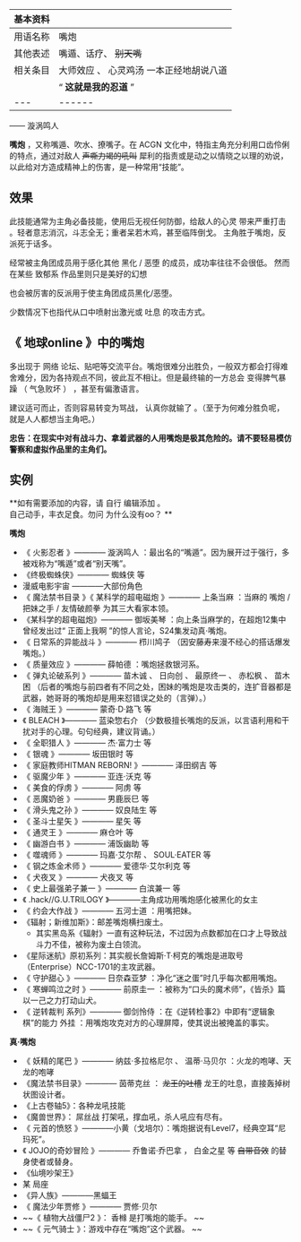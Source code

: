 |  **基本资料**  ||
|---|---|
|用语名称  |  嘴炮   |
|其他表述  |  嘴遁、话疗、 ~~别天嘴~~  |
|相关条目  |  大师效应  、  心灵鸡汤  一本正经地胡说八道   |
||  “    **这就是我的忍道**   ”|
|---|------|
——  漩涡鸣人  
  
**嘴炮** ，又称嘴遁、吹水、撩嘴子。在  ACGN  文化中，特指主角充分利用口齿伶俐的特点，通过对敌人 ~~声嘶力竭的吼叫~~
犀利的指责或是动之以情晓之以理的劝说，以此给对方造成精神上的伤害，是一种常用“技能”。

##  效果

此技能通常为主角必备技能，使用后无视任何防御，给敌人的心灵  带来严重打击  。轻者意志消沉，斗志全无；重者呆若木鸡，甚至临阵倒戈。
主角胜于嘴炮，反派死于话多。

经常被主角团成员用于感化其他  黑化  /  恶堕  的成员，成功率往往不会很低。  然而在某些  致郁系  作品里则只是美好的幻想

也会被厉害的反派用于使主角团成员黑化/恶堕。

少数情况下也指代从口中喷射出激光或  吐息  的攻击方式。

##  《  地球online  》中的嘴炮

多出现于  网络  论坛、贴吧等交流平台。嘴炮很难分出胜负，一般双方都会打得难舍难分，因为各持观点不同，彼此互不相让。但是最终输的一方总会  变得脾气暴躁
（  气急败坏  ）  ，甚至有偏激语言。

建议适可而止，否则容易转变为骂战，  认真你就输了  。（至于为何难分胜负呢，就是人人都想当主角吧。）

**忠告：在现实中对有战斗力、拿着武器的人用嘴炮是极其危险的。请不要轻易模仿警察和虚拟作品里的主角们。**

##  实例

**如有需要添加的内容，请 自行  编辑添加  。  
自己动手，丰衣足食。勿问  为什么没有oo？  **

**嘴炮**

  * 《  火影忍者  》————  漩涡鸣人  ：最出名的“嘴遁”。因为展开过于强行，多被戏称为“嘴遁”或者“别天嘴”。 
  * 《终极蜘蛛侠》————  蜘蛛侠  等 
  * 漫威电影宇宙  ————大部份角色 
  * 《  魔法禁书目录  》《  某科学的超电磁炮  》————  上条当麻  ：当麻的 嘴炮 /  把妹之手  /  友情破颜拳  为其三大看家本领。 
  * 《某科学的超电磁炮》————  御坂美琴  ：向上条当麻学的，在超炮12集中曾经发出过“  正面上我啊  ”的惊人言论，S24集发动真·嘴炮。 
  * 《  日常系的异能战斗  》————  栉川鸠子  （因安藤寿来漫不经心的搭话爆发嘴炮。） 
  * 《  质量效应  》————  薛帕德  ：嘴炮拯救银河系。 
  * 《  弹丸论破系列  》————  苗木诚  、  日向创  、  最原终一  、  赤松枫  、  苗木困  （后者的嘴炮与前四者有不同之处，困妹的嘴炮是攻击类的，连扩音器都是武器，她哥哥的嘴炮却是用来怼错误之处的（言弹）。） 
  * 《  海贼王  》————  蒙奇·D·路飞  等 
  * 《  BLEACH  》————  蓝染惣右介  （少数极擅长嘴炮的反派，以言语利用和干扰对手的心理。句句经典，建议背诵。） 
  * 《  全职猎人  》————  杰·富力士  等 
  * 《  银魂  》————  坂田银时  等 
  * 《  家庭教师HITMAN REBORN!  》————  泽田纲吉  等 
  * 《  驱魔少年  》————  亚连·沃克  等 
  * 《  美食的俘虏  》————  阿虏  等 
  * 《  恶魔奶爸  》————  男鹿辰巳  等 
  * 《  滑头鬼之孙  》————  奴良陆生  等 
  * 《  圣斗士星矢  》————  星矢  等 
  * 《  通灵王  》————  麻仓叶  等 
  * 《  幽游白书  》————  浦饭幽助  等 
  * 《  噬魂师  》————  玛嘉·艾尔帮  、  SOUL·EATER  等 
  * 《  钢之炼金术师  》————  爱德华·艾尔利克  等 
  * 《  犬夜叉  》————  犬夜叉  等 
  * 《  史上最强弟子兼一  》————  白滨兼一  等 
  * 《  .hack//G.U.TRILOGY  》————主角成功用嘴炮感化被黑化的女主 
  * 《  约会大作战  》————  五河士道  ：用嘴把妹。 
  * 《辐射；新维加斯》：邮差嘴炮横扫废土。 
    * 其实黑岛系《辐射》一直有这种玩法，不过因为点数都加在口才上导致战斗力不佳，被称为废土白领流。 
  * 《星际迷航》原初系列：其实舰长詹姆斯·T·柯克的嘴炮是进取号（Enterprise）NCC-1701的主攻武器。 
  * 《  守护甜心  》————  日奈森亚梦  ：净化“迷之蛋”时几乎每次都用嘴炮。 
  * 《  寒蝉鸣泣之时  》————  前原圭一  ：被称为“口头的魔术师”，《皆杀》篇以一己之力打动山犬。 
  * 《  逆转裁判  系列》————  御剑怜侍  ：在《逆转检事2》中即有“逻辑象棋”的能力  外挂  ：用嘴炮攻克对方的心理屏障，使其说出被掩盖的事实。 

**真·嘴炮**

  * 《  妖精的尾巴  》————  纳兹·多拉格尼尔  、  温蒂·马贝尔  ：火龙的咆哮、天龙的咆哮 
  * 《魔法禁书目录》————  茵蒂克丝  ： ~~龙王的吐槽~~ 龙王的吐息，直接轰掉树状图设计者。 
  * 《上古卷轴5》：各种龙吼技能 
  * 《魔兽世界》：  屌丝战  打架吼，撑血吼，杀人吼应有尽有。 
  * 《  元首的愤怒  》————小黄（戈培尔）：嘴炮据说有Level7，经典空耳“尼玛死”。 
  * 《  JOJO的奇妙冒险  》————  乔鲁诺·乔巴拿  ，  白金之星  等 ~~自带音效~~ 的替身使者或替身。 
  * 《仙境吵架王》 
  * 某  局座 
  * 《异人族》————黑蝠王 
  * 《  魔法少年贾修  》————  贾修·贝尔 
  * ~~《 植物大战僵尸2  》：  香橼  是打嘴炮的能手。 ~~
  * ~~《 元气骑士  》：游戏中存在“嘴炮”这个武器。 ~~

  

